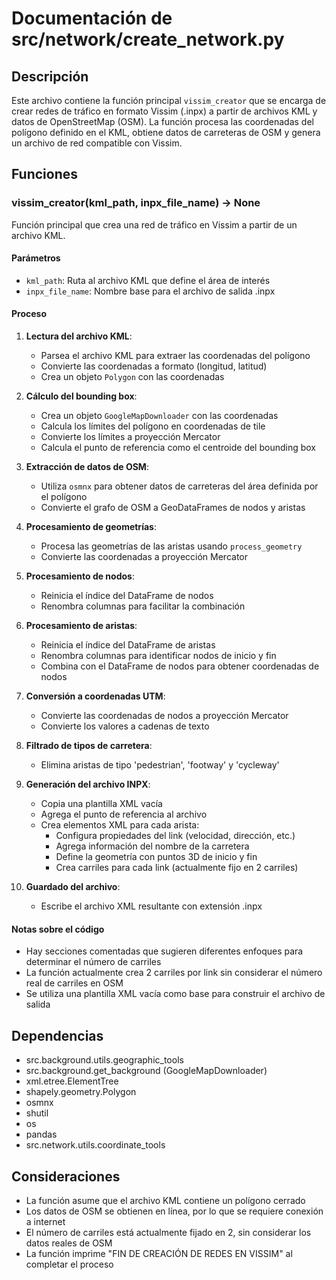 # Documentación de src/network/create_network.py

## Descripción
Este archivo contiene la función principal `vissim_creator` que se encarga de crear redes de tráfico en formato Vissim (.inpx) a partir de archivos KML y datos de OpenStreetMap (OSM). La función procesa las coordenadas del polígono definido en el KML, obtiene datos de carreteras de OSM y genera un archivo de red compatible con Vissim.

## Funciones

### vissim_creator(kml_path, inpx_file_name) -> None
Función principal que crea una red de tráfico en Vissim a partir de un archivo KML.

#### Parámetros
- `kml_path`: Ruta al archivo KML que define el área de interés
- `inpx_file_name`: Nombre base para el archivo de salida .inpx

#### Proceso

1. **Lectura del archivo KML**:
   - Parsea el archivo KML para extraer las coordenadas del polígono
   - Convierte las coordenadas a formato (longitud, latitud)
   - Crea un objeto `Polygon` con las coordenadas

2. **Cálculo del bounding box**:
   - Crea un objeto `GoogleMapDownloader` con las coordenadas
   - Calcula los límites del polígono en coordenadas de tile
   - Convierte los límites a proyección Mercator
   - Calcula el punto de referencia como el centroide del bounding box

3. **Extracción de datos de OSM**:
   - Utiliza `osmnx` para obtener datos de carreteras del área definida por el polígono
   - Convierte el grafo de OSM a GeoDataFrames de nodos y aristas

4. **Procesamiento de geometrías**:
   - Procesa las geometrías de las aristas usando `process_geometry`
   - Convierte las coordenadas a proyección Mercator

5. **Procesamiento de nodos**:
   - Reinicia el índice del DataFrame de nodos
   - Renombra columnas para facilitar la combinación

6. **Procesamiento de aristas**:
   - Reinicia el índice del DataFrame de aristas
   - Renombra columnas para identificar nodos de inicio y fin
   - Combina con el DataFrame de nodos para obtener coordenadas de nodos

7. **Conversión a coordenadas UTM**:
   - Convierte las coordenadas de nodos a proyección Mercator
   - Convierte los valores a cadenas de texto

8. **Filtrado de tipos de carretera**:
   - Elimina aristas de tipo 'pedestrian', 'footway' y 'cycleway'

9. **Generación del archivo INPX**:
   - Copia una plantilla XML vacía
   - Agrega el punto de referencia al archivo
   - Crea elementos XML para cada arista:
     - Configura propiedades del link (velocidad, dirección, etc.)
     - Agrega información del nombre de la carretera
     - Define la geometría con puntos 3D de inicio y fin
     - Crea carriles para cada link (actualmente fijo en 2 carriles)

10. **Guardado del archivo**:
    - Escribe el archivo XML resultante con extensión .inpx

#### Notas sobre el código
- Hay secciones comentadas que sugieren diferentes enfoques para determinar el número de carriles
- La función actualmente crea 2 carriles por link sin considerar el número real de carriles en OSM
- Se utiliza una plantilla XML vacía como base para construir el archivo de salida

## Dependencias
- src.background.utils.geographic_tools
- src.background.get_background (GoogleMapDownloader)
- xml.etree.ElementTree
- shapely.geometry.Polygon
- osmnx
- shutil
- os
- pandas
- src.network.utils.coordinate_tools

## Consideraciones
- La función asume que el archivo KML contiene un polígono cerrado
- Los datos de OSM se obtienen en línea, por lo que se requiere conexión a internet
- El número de carriles está actualmente fijado en 2, sin considerar los datos reales de OSM
- La función imprime "FIN DE CREACIÓN DE REDES EN VISSIM" al completar el proceso